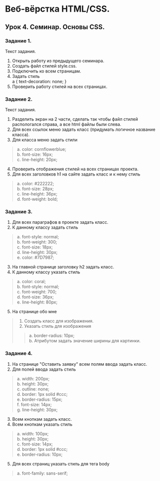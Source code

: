 # Веб-вёрстка HTML/CSS.
## Урок 4. Семинар. Основы CSS.
### Задание 1.
Текст задания.
1. Открыть работу из предыдущего семинара.
2. Создать файл стилей style.css.
3. Подключить ко всем страницам.
4. Задать стиль  
a {
    text-decoration: none;
}
5. Проверить работу стилей на всех страницах.

### Задание 2.
Текст задания.
1. Разделить экран на 2 части, сделать так чтобы файл стилей распологался справа, а все html файлы были слева.
2. Для всех ссылок меню задать класс (придумать логичное название класса).
3. Для класса меню задать стили
> a. color: cornflowerblue;  
> b. font-size: 16px;  
> c. line-height: 20px;  
4. Проверить отображения стилей на всех страницах проекта.
5. Для всех заголовков h1 на сайте задать класс и к нему стиль
> a. color: #222222;  
> b. font-size: 28px;  
> c. line-height: 36px;  
> d. font-weight: bold;

### Задание 3.
1. Для всех параграфов в проекте задать класс.
2. К данному классу задать стиль  
> a. font-style: normal;  
> b. font-weight: 300;  
> c. font-size: 18px;  
> d. line-height: 30px;  
> e. color: #7D7987;
3. На главной странице заголовку h2 задать класс.
4. К данному классу указать стиль  
> a. color: coral;  
> b. font-style: normal;  
> c. font-weight: 700;  
> d. font-size: 36px;  
> e. line-height: 80px;
5. На странице обо мне
>1. Создать класс для изображения.
>2. Указать стиль для изображения
>> a. border-radius: 10px;  
>> b. Атрибутом задать значение ширины для картинки.

### Задание 4.
1. На странице "Оставить заявку" всем полям ввода задать класс.
2. Для полей ввода задать стиль  
> a. width: 200px;  
> b. height: 30px;  
> c. outline: none;  
> d. border: 1px solid #ccc;  
> e. border-radius: 15px;  
> f. font-size: 14px;  
> g. line-height: 30px;
3. Всем кнопкам задать класс.
4. Всем кнопкам указать стиль  
> a. width: 100px;  
> b. height: 30px;  
> c. font-size: 14px;  
> d. border: 1px solid #ccc;  
> e. border-radius: 10px;
5. Для всех страниц указать стиль для тега body  
> a. font-family: sans-serif;